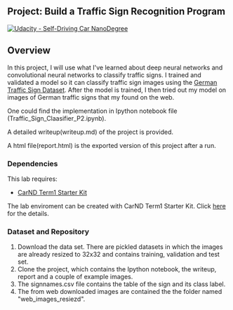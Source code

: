## Project: Build a Traffic Sign Recognition Program
[![Udacity - Self-Driving Car NanoDegree](https://s3.amazonaws.com/udacity-sdc/github/shield-carnd.svg)](http://www.udacity.com/drive)

Overview
---
In this project, I will use what I've learned about deep neural networks and convolutional neural networks to classify traffic signs. I trained and validated a model so it can classify traffic sign images using the [German Traffic Sign Dataset](http://benchmark.ini.rub.de/?section=gtsrb&subsection=dataset). After the model is trained, I then tried out my model on images of German traffic signs that my found on the web.

One could find the implementation in Ipython notebook file (Traffic_Sign_Claasifier_P2.ipynb).

A detailed writeup(writeup.md) of the project is provided.

A html file(report.html) is the exported version of this project after a run.



### Dependencies
This lab requires:

* [CarND Term1 Starter Kit](https://github.com/udacity/CarND-Term1-Starter-Kit)

The lab enviroment can be created with CarND Term1 Starter Kit. Click [here](https://github.com/udacity/CarND-Term1-Starter-Kit/blob/master/README.md) for the details.

### Dataset and Repository

1. Download the data set.  There are pickled datasets in which the images are already resized to 32x32 and contains training, validation and test set.
2. Clone the project, which contains the Ipython notebook, the writeup, report and a couple of example images.
3. The signnames.csv file contains the table of the sign and its class label.
4. The from web downloaded images are contained the the folder named "web_images_resiezd".
